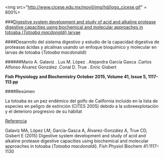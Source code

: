 <img src="http://www.cicese.edu.mx/movil/img/hd/logo_cicese.gif" = 600%>


###[Digestive system development and study of acid and alkaline protease digestive capacities using biochemical and molecular approaches in totoaba (*Totoaba macdonaldi*) larvae](http://download.springer.com/static/pdf/946/art%253A10.1007%252Fs10695-015-0073-6.pdf?originUrl=http%3A%2F%2Flink.springer.com%2Farticle%2F10.1007%2Fs10695-015-0073-6&token2=exp=1466547137~acl=%2Fstatic%2Fpdf%2F946%2Fart%25253A10.1007%25252Fs10695-015-0073-6.pdf%3ForiginUrl%3Dhttp%253A%252F%252Flink.springer.com%252Farticle%252F10.1007%252Fs10695-015-0073-6*~hmac=e906675c5b76eaa52ae44d6b9efcc59d1c935413ad30a277ed53f554cec32905)


####Desarrollo del sistema digestivo y estudio de la capacidad digestiva de proteasas ácidas y alcalinas usando un enfoque bioquímico y molecular en larvas de totoaba (*Totoaba macdonaldi*)


######Mario A. Galaviz . Lus M. López . Alejandra García Gasca .Carlos Alfonso Álvarez González .Conal D. True . Enric Gisbert

**Fish Physiology and Biochemistry October 2015, Volume 41, Issue 5, 1117-113 pp**


####Resúmen

La totoaba es un pez endémico del golfo de California incluido en la lista de especies en peligro de estinción (CITES 2005) debido a la sobreexplotación y el deterioro progresivo de su hábitat






[Referencia](http://download.springer.com/static/pdf/946/art%253A10.1007%252Fs10695-015-0073-6.pdf?originUrl=http%3A%2F%2Flink.springer.com%2Farticle%2F10.1007%2Fs10695-015-0073-6&token2=exp=1466543595~acl=%2Fstatic%2Fpdf%2F946%2Fart%25253A10.1007%25252Fs10695-015-0073-6.pdf%3ForiginUrl%3Dhttp%253A%252F%252Flink.springer.com%252Farticle%252F10.1007%252Fs10695-015-0073-6*~hmac=be3a55d2a1ef91a58da696cf3e57744f8e57dca31e2abfebbe1f63c653e5a66e)

Galaviz MA, López LM, García-Gasca A, Álvarez-González A, True CD, Gisbert E (2015) Digestive system development and study of acid and alkaline protease digestive capacities using biochemical and molecular approaches in totoaba (*Totoaba macdonaldi*). Fish Physiol Biochem 41:1117–1130
